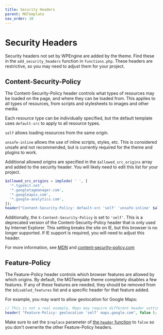 ```yaml
---
title: Security Headers
parent: MGTemplate
nav_order: 10
---
```

# Security Headers

Security headers not set by WPEngine are added by the theme.
Find these in the `add_security_headers` function in `functions.php`.
These headers are restrictive, so you may need to adjust them for your project.

## Content-Security-Policy
The Content-Security-Policy header controls what types of resources may be loaded on the page,
and where they can be loaded from.
This applies to all types of resources, from scripts and stylesheets to images and other media.

Each resource type can be individually specified,
but the default template uses `default-src` to apply to all resource types.

`self` allows loading resources from the same origin.

`unsafe-inline` allows the use of inline scripts, styles, etc.
This is considered unsafe and not recommended,
but is currently required for the theme and plugins to work.

Additional allowed origins are specified in the `$allowed_src_origins` array
and added to the security header.
You will likely need to edit this list for your project.

```php
$allowed_src_origins = implode( ' ', [
  '*.typekit.net',
  '*.googletagmanager.com',
  '*.googleapis.com',
  '*.google-analytics.com',
]);
header("Content-Security-Policy: default-src 'self' 'unsafe-inline' $allowed_src_origins;");
```

Additionally, the `X-Content-Security-Policy` is set to `'self'`.
This is a deprecated version of the Content-Security-Policy header that is only used by
Internet Explorer.
This setting breaks the site on IE, but this browser is no longer supported.
If IE support is required, you will need to adjust this header.

For more information, see [MDN](https://developer.mozilla.org/en-US/docs/Web/HTTP/CSP)
and [content-security-policy.com](https://content-security-policy.com/)

## Feature-Policy
The Feature-Policy header controls which browser features are allowed by which origins.
By default, the MGTemplate theme completely disables a few features.
If any of these features are needed, they should be removed from the `$disabled_features` list
and a specific header for that feature added.

For example, you may want to allow geolocation for Google Maps:
```php
// This is not a real example, Maps may require different header settings.
header( "Feature-Policy: geolocation 'self' maps.google.com", false );
```
Make sure to set the `$replace` parameter of
[the `header` function](https://www.php.net/manual/en/function.header.php)
to `false` so you don't overwrite the other Feature-Policy headers.
